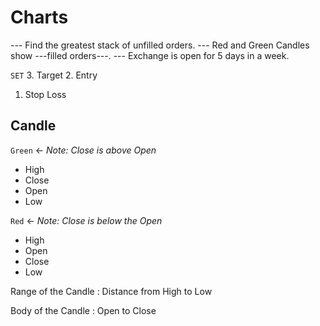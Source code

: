 # Charts

--- Find the greatest stack of unfilled orders.
--- Red and Green Candles show ---filled orders---.
--- Exchange is open for 5 days in a week.

`SET`
3. Target
2. Entry 
1. Stop Loss

## Candle
`Green` <- _Note: Close is above Open_
* High
* Close
* Open
* Low

`Red` <- _Note: Close is below the Open_
* High
* Open
* Close
* Low

Range of the Candle
: Distance from High to Low 

Body of the Candle
: Open to Close


<!--stackedit_data:
eyJoaXN0b3J5IjpbLTIwNzM2ODYxNzAsNjY5NDcxMjE2LC05MD
AzOTExNTMsNzMwOTk4MTE2XX0=
-->